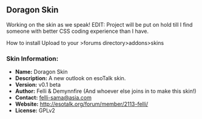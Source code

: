 ## Doragon Skin

Working on the skin as we speak!
EDIT: Project will be put on hold till I find someone with better CSS coding experience than I have.

How to install
Upload to your >forums directory>addons>skins

### Skin Information:
 - **Name:** Doragon Skin
 - **Description:** A new outlook on esoTalk skin.
 - **Version:** v0.1 beta
 - **Author:** Felli & Demynnfire (And whoever else joins in to make this skin!)
 - **Contact:** felli-sama@asia.com
 - **Website:** http://esotalk.org/forum/member/2113-felli/
 - **License:** GPLv2
